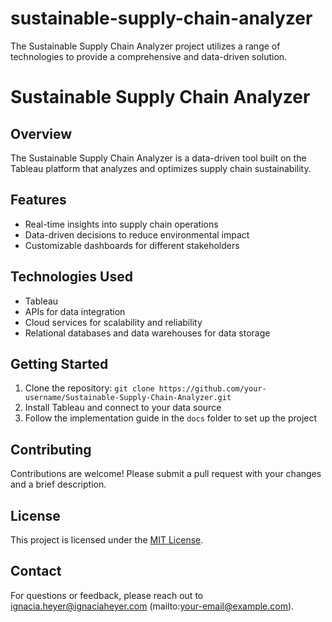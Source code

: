 # sustainable-supply-chain-analyzer
The Sustainable Supply Chain Analyzer project utilizes a range of technologies to provide a comprehensive and data-driven solution.
# Sustainable Supply Chain Analyzer
## Overview
The Sustainable Supply Chain Analyzer is a data-driven tool built on the Tableau platform that analyzes and optimizes supply chain sustainability.

## Features
* Real-time insights into supply chain operations
* Data-driven decisions to reduce environmental impact
* Customizable dashboards for different stakeholders

## Technologies Used
* Tableau
* APIs for data integration
* Cloud services for scalability and reliability
* Relational databases and data warehouses for data storage

## Getting Started
1. Clone the repository: `git clone https://github.com/your-username/Sustainable-Supply-Chain-Analyzer.git`
2. Install Tableau and connect to your data source
3. Follow the implementation guide in the `docs` folder to set up the project

## Contributing
Contributions are welcome! Please submit a pull request with your changes and a brief description.

## License
This project is licensed under the [MIT License](LICENSE).

## Contact
For questions or feedback, please reach out to ignacia.heyer@ignaciaheyer.com (mailto:your-email@example.com).
